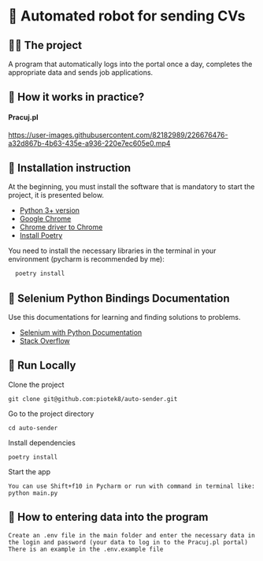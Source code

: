 # 🐍 Automated robot for sending CVs 

## 👨‍💻 The project 
A program that automatically logs into the portal once a day, completes the appropriate data and sends job applications.

## 🤔 How it works in practice?
#### Pracuj.pl
https://user-images.githubusercontent.com/82182989/226676476-a32d867b-4b63-435e-a936-220e7ec605e0.mp4

## 💬 Installation instruction 
At the beginning, you must install the software that is mandatory to start the project, it is presented below.
 - [Python 3+ version](https://realpython.com/installing-python/#how-to-install-python-on-windows)
 - [Google Chrome](https://www.google.com/intl/pl_pl/chrome/) 
 - [Chrome driver to Chrome](https://chromedriver.chromium.org/getting-started)
 - [Install Poetry](https://github.com/piotek8/Poetry-windows-instruction)

You need to install the necessary libraries in the terminal in your environment (pycharm is recommended by me):

```bash
  poetry install
```


## 📜 Selenium Python Bindings Documentation

Use this documentations for learning and finding solutions to problems.

- [Selenium with Python Documentation](https://selenium-python.readthedocs.io/)
- [Stack Overflow](https://stackoverflow.com/)



## 🔗 Run Locally

Clone the project

```
git clone git@github.com:piotek8/auto-sender.git
```
Go to the project directory

```
cd auto-sender
```
Install dependencies

```
poetry install
```
Start the app

```
You can use Shift+f10 in Pycharm or run with command in terminal like: python main.py
```

 
## 📁 How to entering data into the program

    Create an .env file in the main folder and enter the necessary data in the login and password (your data to log in to the Pracuj.pl portal)
    There is an example in the .env.example file
